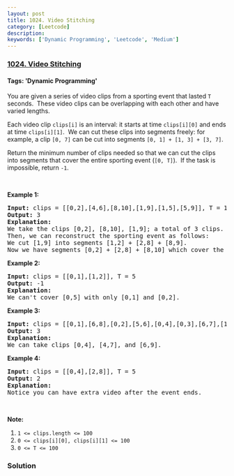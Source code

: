 ```yaml
---
layout: post
title: 1024. Video Stitching
category: [Leetcode]
description: 
keywords: ['Dynamic Programming', 'Leetcode', 'Medium']
---
```

### [1024. Video Stitching](https://leetcode.com/problems/video-stitching)

#### Tags: 'Dynamic Programming'

<div class="content__u3I1 question-content__JfgR"><div><p>You are given a series of video clips from a sporting event that lasted <code>T</code> seconds.  These video clips can be overlapping with each other and have varied lengths.</p>
<p>Each video clip <code>clips[i]</code> is an interval: it starts at time <code>clips[i][0]</code> and ends at time <code>clips[i][1]</code>.  We can cut these clips into segments freely: for example, a clip <code>[0, 7]</code> can be cut into segments <code>[0, 1] + [1, 3] + [3, 7]</code>.</p>
<p>Return the minimum number of clips needed so that we can cut the clips into segments that cover the entire sporting event (<code>[0, T]</code>).  If the task is impossible, return <code>-1</code>.</p>
<p> </p>
<p><strong>Example 1:</strong></p>
<pre><strong>Input: </strong>clips = <span id="example-input-1-1">[[0,2],[4,6],[8,10],[1,9],[1,5],[5,9]]</span>, T = <span id="example-input-1-2">10</span>
<strong>Output: </strong><span id="example-output-1">3</span>
<strong>Explanation: </strong>
We take the clips [0,2], [8,10], [1,9]; a total of 3 clips.
Then, we can reconstruct the sporting event as follows:
We cut [1,9] into segments [1,2] + [2,8] + [8,9].
Now we have segments [0,2] + [2,8] + [8,10] which cover the sporting event [0, 10].
</pre>
<p><strong>Example 2:</strong></p>
<pre><strong>Input: </strong>clips = <span id="example-input-2-1">[[0,1],[1,2]]</span>, T = <span id="example-input-2-2">5</span>
<strong>Output: </strong><span id="example-output-2">-1</span>
<strong>Explanation: </strong>
We can't cover [0,5] with only [0,1] and [0,2].
</pre>
<p><strong>Example 3:</strong></p>
<pre><strong>Input: </strong>clips = <span id="example-input-3-1">[[0,1],[6,8],[0,2],[5,6],[0,4],[0,3],[6,7],[1,3],[4,7],[1,4],[2,5],[2,6],[3,4],[4,5],[5,7],[6,9]]</span>, T = <span id="example-input-3-2">9</span>
<strong>Output: </strong><span id="example-output-3">3</span>
<strong>Explanation: </strong>
We can take clips [0,4], [4,7], and [6,9].
</pre>
<p><strong>Example 4:</strong></p>
<pre><strong>Input: </strong>clips = <span id="example-input-4-1">[[0,4],[2,8]]</span>, T = <span id="example-input-4-2">5</span>
<strong>Output: </strong><span id="example-output-4">2</span>
<strong>Explanation: </strong>
Notice you can have extra video after the event ends.
</pre>
<p> </p>
<p><strong>Note:</strong></p>
<ol>
<li><code>1 &lt;= clips.length &lt;= 100</code></li>
<li><code>0 &lt;= clips[i][0], clips[i][1] &lt;= 100</code></li>
<li><code>0 &lt;= T &lt;= 100</code></li>
</ol>
</div></div>

### Solution
